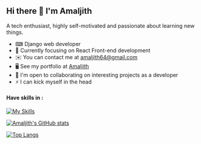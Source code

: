 ## Hi there 👋 I'm Amaljith

A tech enthusiast, highly self-motivated and passionate about learning new things.
*   ⌨  Django web developer
*   🚀  Currently focusing on React Front-end development
*   ✉️  You can contact me at [amaljith64@gmail.com](mailto:amaljith64@gmail.com)
*   🖥️  See my portfolio at [Amaljith](https://amaljith64.github.io/Amaljithportfolio/)
*   🤝  I'm open to collaborating on interesting projects as a developer
*   ⚡  I can kick myself in the head



#### Have skills in :
[![My Skills](https://skillicons.dev/icons?i=py,django,js,html,css,github,aws,linux,postgres,mongodb)](https://skillicons.dev)

<!-- stats -->

[![Amaljith's GitHub stats](https://github-readme-stats.vercel.app/api?username=amaljith64&show_icons=true&theme=dark)](https://github.com/amaljith64/github-readme-stats)


[![Top Langs](https://github-readme-stats.vercel.app/api/top-langs/?username=amaljith64&layout=compact&show_icons=true&theme=dark)](https://github.com/amaljith64/github-readme-stats)
